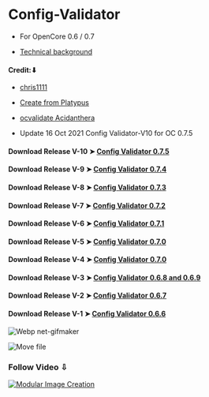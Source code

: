 # Config-Validator
- For OpenCore 0.6 / 0.7

- [Technical background](https://github.com/chris1111/Config-Validator/blob/main/Technical%20background.md)

#### Credit:⬇︎
- [chris1111](https://github.com/chris1111)
- [Create from Platypus](https://github.com/sveinbjornt/Platypus)
- [ocvalidate Acidanthera](https://github.com/acidanthera/OpenCorePkg/tree/master/Utilities/ocvalidate)

 - Update 16 Oct 2021 Config Validator-V10 for OC 0.7.5
 
#### Download Release V-10 ➤ [Config Validator 0.7.5](https://github.com/chris1111/Config-Validator/releases/tag/V10)
#### Download Release V-9 ➤ [Config Validator 0.7.4](https://github.com/chris1111/Config-Validator/releases/tag/V9)
#### Download Release V-8 ➤ [Config Validator 0.7.3](https://github.com/chris1111/Config-Validator/releases/tag/V8)
#### Download Release V-7 ➤ [Config Validator 0.7.2](https://github.com/chris1111/Config-Validator/releases/tag/V7)
#### Download Release V-6 ➤ [Config Validator 0.7.1](https://github.com/chris1111/Config-Validator/releases/tag/V6)
#### Download Release V-5 ➤ [Config Validator 0.7.0](https://github.com/chris1111/Config-Validator/releases/tag/V5)
#### Download Release V-4 ➤ [Config Validator 0.7.0](https://github.com/chris1111/Config-Validator/releases/tag/V4)
#### Download Release V-3 ➤ [Config Validator 0.6.8 and 0.6.9](https://github.com/chris1111/Config-Validator/releases/tag/V3)
#### Download Release V-2 ➤ [Config Validator 0.6.7](https://github.com/chris1111/Config-Validator/releases/tag/V2)
#### Download Release V-1 ➤ [Config Validator 0.6.6](https://github.com/chris1111/Config-Validator/releases/tag/V1)



![Webp net-gifmaker](https://user-images.githubusercontent.com/6248794/106479561-74997800-6478-11eb-8096-e1f30ed7b3fa.gif)

![Move file](https://user-images.githubusercontent.com/6248794/107689374-bd221400-6c76-11eb-817c-325a32d26d83.png)

### Follow Video ⇩
[![Modular Image Creation](https://user-images.githubusercontent.com/6248794/100680251-23b5b800-333f-11eb-8234-50195475605b.png)](https://youtu.be/KYuYnhAMZi8)
